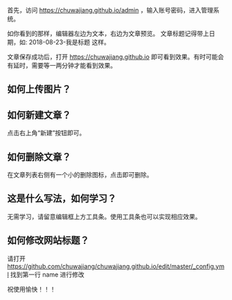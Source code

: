 
首先，访问 https://chuwajiang.github.io/admin ，输入账号密码，进入管理系统。

如你看到的那样，编辑器左边为文本，右边为文章预览。
文章标题记得带上日期，如: 2018-08-23-我是标题 这样。

文章保存成功后，打开 https://chuwajiang.github.io 即可看到效果。有时可能会有延时，需要等一两分钟才能看到效果。


## 如何上传图片？



## 如何新建文章？

点击右上角“新建”按钮即可。

## 如何删除文章？

在文章列表右侧有一个小的删除图标，点击即可删除。

## 这是什么写法，如何学习？

无需学习，请留意编辑框上方工具条。使用工具条也可以实现相应效果。

## 如何修改网站标题？

请打开 https://github.com/chuwajiang/chuwajiang.github.io/edit/master/_config.yml 找到第一行 name 进行修改

祝使用愉快！！！